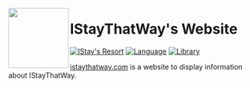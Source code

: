 <a href="https://istaythatway.com"><img width="120" height="120" align="left" style="float: left" src="https://i.imgur.com/BEBZU0I.png"></a>
# IStayThatWay's Website

[![IStay's Resort](https://img.shields.io/discord/713668933433163827?color=%235865F2&logo=discord&logoColor=%23ffffff&style=for-the-badge)](https://dsc.gg/istay)
[![Language](https://img.shields.io/github/languages/top/IStayThatWayCoding/istays-utilities?color=f0db4f&logoColor=white&style=for-the-badge)]()
[![Library](https://img.shields.io/badge/library-react.js-62dafc?style=for-the-badge)](https://react.dev)

[istaythatway.com](https://www.istaythatway.com) is a website to display information about IStayThatWay.
